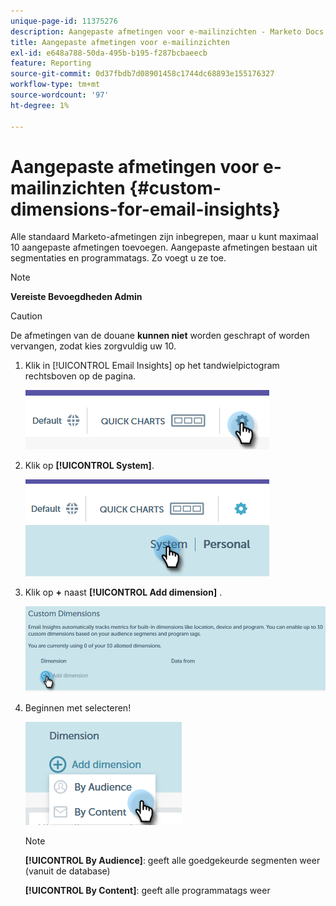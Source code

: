 ```yaml
---
unique-page-id: 11375276
description: Aangepaste afmetingen voor e-mailinzichten - Marketo Docs - Productdocumentatie
title: Aangepaste afmetingen voor e-mailinzichten
exl-id: e648a788-50da-495b-b195-f287bcbaeecb
feature: Reporting
source-git-commit: 0d37fbdb7d08901458c1744dc68893e155176327
workflow-type: tm+mt
source-wordcount: '97'
ht-degree: 1%

---
```


# Aangepaste afmetingen voor e-mailinzichten {#custom-dimensions-for-email-insights}

Alle standaard Marketo-afmetingen zijn inbegrepen, maar u kunt maximaal 10 aangepaste afmetingen toevoegen. Aangepaste afmetingen bestaan uit segmentaties en programmatags. Zo voegt u ze toe.

>[!NOTE]
>
>**Vereiste Bevoegdheden Admin**

>[!CAUTION]
>
>De afmetingen van de douane **kunnen niet** worden geschrapt of worden vervangen, zodat kies zorgvuldig uw 10.

1. Klik in [!UICONTROL Email Insights] op het tandwielpictogram rechtsboven op de pagina.

   ![](assets/cd1.png)

1. Klik op **[!UICONTROL System]**.

   ![](assets/cd2.png)

1. Klik op **+** naast **[!UICONTROL Add dimension]** .

   ![](assets/cd3.png)

1. Beginnen met selecteren!

   ![](assets/cd4.png)

   >[!NOTE]
   >
   >**[!UICONTROL By Audience]**: geeft alle goedgekeurde segmenten weer (vanuit de database)
   >
   >**[!UICONTROL By Content]**: geeft alle programmatags weer
